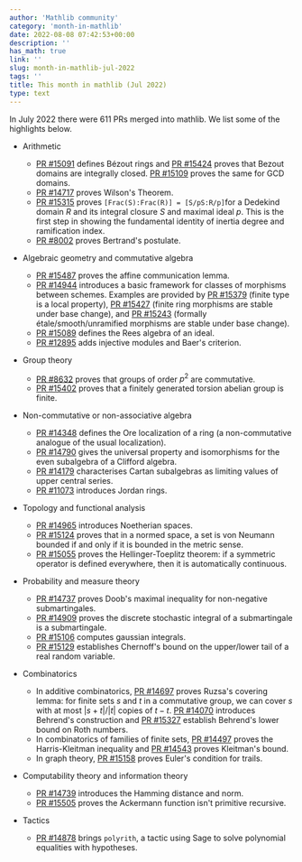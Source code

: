 ```yaml
---
author: 'Mathlib community'
category: 'month-in-mathlib'
date: 2022-08-08 07:42:53+00:00
description: ''
has_math: true
link: ''
slug: month-in-mathlib-jul-2022
tags: ''
title: This month in mathlib (Jul 2022)
type: text
---
```


In July 2022 there were 611 PRs merged into mathlib. We list some of the highlights below.

* Arithmetic
  - [PR #15091](https://github.com/leanprover-community/mathlib/pull/15091) defines Bézout rings and [PR #15424](https://github.com/leanprover-community/mathlib/pull/15424) proves that Bezout domains are integrally closed. [PR #15109](https://github.com/leanprover-community/mathlib/pull/15109) proves the same for GCD domains.
  - [PR #14717](https://github.com/leanprover-community/mathlib/pull/14717) proves Wilson's Theorem.
  - [PR #15315](https://github.com/leanprover-community/mathlib/pull/15315) proves `[Frac(S):Frac(R)] = [S/pS:R/p]`for a Dedekind domain $R$ and its integral closure $S$ and maximal ideal $p$. This is the first step in showing the fundamental identity of inertia degree and ramification index.
  - [PR #8002](https://github.com/leanprover-community/mathlib/pull/8002) proves Bertrand's postulate.

* Algebraic geometry and commutative algebra

  - [PR #15487](https://github.com/leanprover-community/mathlib/pull/15487) proves the affine communication lemma.
  - [PR #14944](https://github.com/leanprover-community/mathlib/pull/14944) introduces a basic framework for classes of morphisms between schemes.
    Examples are provided by
    [PR #15379](https://github.com/leanprover-community/mathlib/pull/15379) (finite type is a local property),
    [PR #15427](https://github.com/leanprover-community/mathlib/pull/15427) (finite ring morphisms are stable under base change), and
    [PR #15243](https://github.com/leanprover-community/mathlib/pull/15243) (formally étale/smooth/unramified morphisms are stable under base change).
  - [PR #15089](https://github.com/leanprover-community/mathlib/pull/15089) defines the Rees algebra of an ideal.
  - [PR #12895](https://github.com/leanprover-community/mathlib/pull/12895) adds injective modules and Baer's criterion.

* Group theory
  - [PR #8632](https://github.com/leanprover-community/mathlib/pull/8632) proves that groups of order $p^2$ are commutative.
  - [PR #15402](https://github.com/leanprover-community/mathlib/pull/15402) proves that a finitely generated torsion abelian group is finite.

* Non-commutative or non-associative algebra
  - [PR #14348](https://github.com/leanprover-community/mathlib/pull/14348) defines the Ore localization of a ring (a non-commutative analogue of the usual localization).
  - [PR #14790](https://github.com/leanprover-community/mathlib/pull/14790) gives the universal property and isomorphisms for the even subalgebra of a Clifford algebra.
  - [PR #14179](https://github.com/leanprover-community/mathlib/pull/14179) characterises Cartan subalgebras as limiting values of upper central series.
  - [PR #11073](https://github.com/leanprover-community/mathlib/pull/11073) introduces Jordan rings.

* Topology and functional analysis
  - [PR #14965](https://github.com/leanprover-community/mathlib/pull/14965) introduces Noetherian spaces.
  - [PR #15124](https://github.com/leanprover-community/mathlib/pull/15124) proves that in a normed space, a set is von Neumann bounded if and only if it is bounded in the metric sense.
  - [PR #15055](https://github.com/leanprover-community/mathlib/pull/15055) proves the Hellinger-Toeplitz theorem: if a symmetric operator is defined everywhere, then it is automatically continuous.

* Probability and measure theory
  - [PR #14737](https://github.com/leanprover-community/mathlib/pull/14737) proves Doob's maximal inequality for non-negative submartingales.
  - [PR #14909](https://github.com/leanprover-community/mathlib/pull/14909) proves the discrete stochastic integral of a submartingale is a submartingale.
  - [PR #15106](https://github.com/leanprover-community/mathlib/pull/15106) computes gaussian integrals.
  - [PR #15129](https://github.com/leanprover-community/mathlib/pull/15129) establishes Chernoff's bound on the upper/lower tail of a real random variable.

* Combinatorics
  - In additive combinatorics, [PR #14697](https://github.com/leanprover-community/mathlib/pull/14697) proves Ruzsa's covering lemma: for finite sets $s$ and $t$ in a commutative group, we can cover $s$ with at most $|s + t|/ |t|$ copies of $t - t$. [PR #14070](https://github.com/leanprover-community/mathlib/pull/14070) introduces Behrend's construction and [PR #15327](https://github.com/leanprover-community/mathlib/pull/15327) establish Behrend's lower bound on Roth numbers.
  - In combinatorics of families of finite sets, [PR #14497](https://github.com/leanprover-community/mathlib/pull/14497) proves the Harris-Kleitman inequality and [PR #14543](https://github.com/leanprover-community/mathlib/pull/14543) proves Kleitman's bound.
  - In graph theory, [PR #15158](https://github.com/leanprover-community/mathlib/pull/15158) proves Euler's condition for trails.

* Computability theory and information theory
  - [PR #14739](https://github.com/leanprover-community/mathlib/pull/14739) introduces the Hamming distance and norm.
  - [PR #15505](https://github.com/leanprover-community/mathlib/pull/15505) proves the Ackermann function isn't primitive recursive.

* Tactics
  - [PR #14878](https://github.com/leanprover-community/mathlib/pull/14878) brings `polyrith`, a tactic using Sage to solve polynomial equalities with hypotheses.
